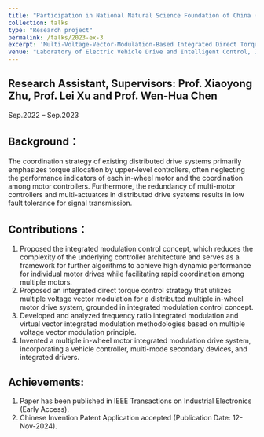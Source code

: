 ```yaml
---
title: "Participation in National Natural Science Foundation of China (Grant No. 5193000544, Principal Investigator: Xiaoyong Zhu)"
collection: talks
type: "Research project"
permalink: /talks/2023-ex-3
excerpt: 'Multi-Voltage-Vector-Modulation-Based Integrated Direct Torque Control of Dual In-wheel PM Motors for Distributed Drive Electric Vehicles.'
venue: "Laboratory of Electric Vehicle Drive and Intelligent Control, Jiangsu University"
---
```


Research Assistant, Supervisors: Prof. Xiaoyong Zhu, Prof. Lei Xu and Prof. Wen-Hua Chen       
---
Sep.2022 – Sep.2023

Background：
---
The coordination strategy of existing distributed drive systems primarily emphasizes torque allocation by upper-level controllers, often neglecting the performance indicators of each in-wheel motor and the coordination among motor controllers. Furthermore, the redundancy of multi-motor controllers and multi-actuators in distributed drive systems results in low fault tolerance for signal transmission.

Contributions：
---
1. Proposed the integrated modulation control concept, which reduces the complexity of the underlying controller architecture and serves as a framework for further algorithms to achieve high dynamic performance for individual motor drives while facilitating rapid coordination among multiple motors.
1. Proposed an integrated direct torque control strategy that utilizes multiple voltage vector modulation for a distributed multiple in-wheel motor drive system, grounded in integrated modulation control concept. 
1. Developed and analyzed frequency ratio integrated modulation and virtual vector integrated modulation methodologies based on multiple voltage vector modulation principle.
1. Invented a multiple in-wheel motor integrated modulation drive system, incorporating a vehicle controller, multi-mode secondary devices, and integrated drivers. 

Achievements:
---
1. Paper has been published in IEEE Transactions on Industrial Electronics (Early Access). 
1. Chinese Invention Patent Application accepted (Publication Date: 12-Nov-2024).
